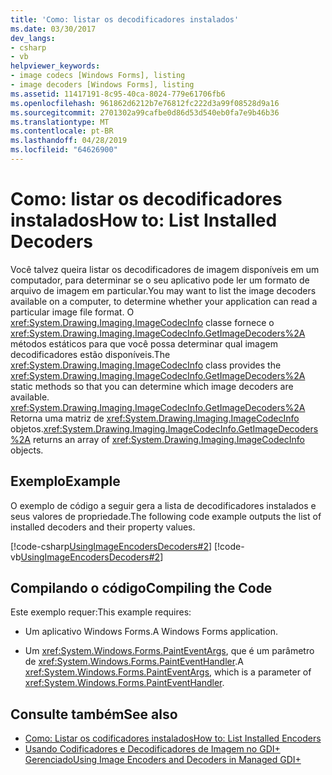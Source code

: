 ```yaml
---
title: 'Como: listar os decodificadores instalados'
ms.date: 03/30/2017
dev_langs:
- csharp
- vb
helpviewer_keywords:
- image codecs [Windows Forms], listing
- image decoders [Windows Forms], listing
ms.assetid: 11417191-8c95-40ca-8024-779e61706fb6
ms.openlocfilehash: 961862d6212b7e76812fc222d3a99f08528d9a16
ms.sourcegitcommit: 2701302a99cafbe0d86d53d540eb0fa7e9b46b36
ms.translationtype: MT
ms.contentlocale: pt-BR
ms.lasthandoff: 04/28/2019
ms.locfileid: "64626900"
---
```

# <a name="how-to-list-installed-decoders"></a><span data-ttu-id="e0235-102">Como: listar os decodificadores instalados</span><span class="sxs-lookup"><span data-stu-id="e0235-102">How to: List Installed Decoders</span></span>
<span data-ttu-id="e0235-103">Você talvez queira listar os decodificadores de imagem disponíveis em um computador, para determinar se o seu aplicativo pode ler um formato de arquivo de imagem em particular.</span><span class="sxs-lookup"><span data-stu-id="e0235-103">You may want to list the image decoders available on a computer, to determine whether your application can read a particular image file format.</span></span> <span data-ttu-id="e0235-104">O <xref:System.Drawing.Imaging.ImageCodecInfo> classe fornece o <xref:System.Drawing.Imaging.ImageCodecInfo.GetImageDecoders%2A> métodos estáticos para que você possa determinar qual imagem decodificadores estão disponíveis.</span><span class="sxs-lookup"><span data-stu-id="e0235-104">The <xref:System.Drawing.Imaging.ImageCodecInfo> class provides the <xref:System.Drawing.Imaging.ImageCodecInfo.GetImageDecoders%2A> static methods so that you can determine which image decoders are available.</span></span> <span data-ttu-id="e0235-105"><xref:System.Drawing.Imaging.ImageCodecInfo.GetImageDecoders%2A> Retorna uma matriz de <xref:System.Drawing.Imaging.ImageCodecInfo> objetos.</span><span class="sxs-lookup"><span data-stu-id="e0235-105"><xref:System.Drawing.Imaging.ImageCodecInfo.GetImageDecoders%2A> returns an array of <xref:System.Drawing.Imaging.ImageCodecInfo> objects.</span></span>  
  
## <a name="example"></a><span data-ttu-id="e0235-106">Exemplo</span><span class="sxs-lookup"><span data-stu-id="e0235-106">Example</span></span>  
 <span data-ttu-id="e0235-107">O exemplo de código a seguir gera a lista de decodificadores instalados e seus valores de propriedade.</span><span class="sxs-lookup"><span data-stu-id="e0235-107">The following code example outputs the list of installed decoders and their property values.</span></span>  
  
 [!code-csharp[UsingImageEncodersDecoders#2](~/samples/snippets/csharp/VS_Snippets_Winforms/UsingImageEncodersDecoders/CS/Form1.cs#2)]
 [!code-vb[UsingImageEncodersDecoders#2](~/samples/snippets/visualbasic/VS_Snippets_Winforms/UsingImageEncodersDecoders/VB/Form1.vb#2)]  
  
## <a name="compiling-the-code"></a><span data-ttu-id="e0235-108">Compilando o código</span><span class="sxs-lookup"><span data-stu-id="e0235-108">Compiling the Code</span></span>  
 <span data-ttu-id="e0235-109">Este exemplo requer:</span><span class="sxs-lookup"><span data-stu-id="e0235-109">This example requires:</span></span>  
  
- <span data-ttu-id="e0235-110">Um aplicativo Windows Forms.</span><span class="sxs-lookup"><span data-stu-id="e0235-110">A Windows Forms application.</span></span>  
  
- <span data-ttu-id="e0235-111">Um <xref:System.Windows.Forms.PaintEventArgs>, que é um parâmetro de <xref:System.Windows.Forms.PaintEventHandler>.</span><span class="sxs-lookup"><span data-stu-id="e0235-111">A <xref:System.Windows.Forms.PaintEventArgs>, which is a parameter of <xref:System.Windows.Forms.PaintEventHandler>.</span></span>  
  
## <a name="see-also"></a><span data-ttu-id="e0235-112">Consulte também</span><span class="sxs-lookup"><span data-stu-id="e0235-112">See also</span></span>

- [<span data-ttu-id="e0235-113">Como: Listar os codificadores instalados</span><span class="sxs-lookup"><span data-stu-id="e0235-113">How to: List Installed Encoders</span></span>](how-to-list-installed-encoders.md)
- [<span data-ttu-id="e0235-114">Usando Codificadores e Decodificadores de Imagem no GDI+ Gerenciado</span><span class="sxs-lookup"><span data-stu-id="e0235-114">Using Image Encoders and Decoders in Managed GDI+</span></span>](using-image-encoders-and-decoders-in-managed-gdi.md)
